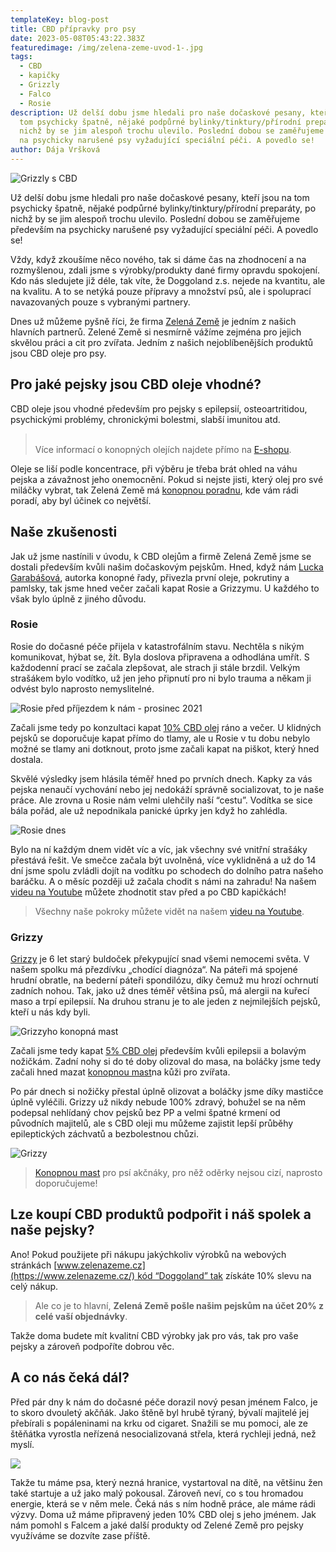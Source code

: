 ```yaml
---
templateKey: blog-post
title: CBD přípravky pro psy
date: 2023-05-08T05:43:22.383Z
featuredimage: /img/zelena-zeme-uvod-1-.jpg
tags:
  - CBD
  - kapičky
  - Grizzly
  - Falco
  - Rosie
description: Už delší dobu jsme hledali pro naše dočaskové pesany, kteří jsou na
  tom psychicky špatně, nějaké podpůrné bylinky/tinktury/přírodní preparáty, po
  nichž by se jim alespoň trochu ulevilo. Poslední dobou se zaměřujeme především
  na psychicky narušené psy vyžadující speciální péči. A povedlo se!
author: Dája Vršková
---
```

![Grizzly s CBD](/img/zelena-zeme-uvod-1-.jpg)

Už delší dobu jsme hledali pro naše dočaskové pesany, kteří jsou na tom psychicky špatně, nějaké podpůrné bylinky/tinktury/přírodní preparáty, po nichž by se jim alespoň trochu ulevilo. Poslední dobou se zaměřujeme především na psychicky narušené psy vyžadující speciální péči. A povedlo se!

Vždy, když zkoušíme něco nového, tak si dáme čas na zhodnocení a na rozmyšlenou, zdali jsme s výrobky/produkty dané firmy opravdu spokojení. Kdo nás sledujete již déle, tak víte, že Doggoland z.s. nejede na kvantitu, ale na kvalitu. A to se netýká pouze přípravy a množství psů, ale i spoluprací navazovaných pouze s vybranými partnery.

Dnes už můžeme pyšně říci, že firma [Zelená Země](https://www.zelenazeme.cz/) je jedním z našich hlavních partnerů. Zelené Země si nesmírně vážíme zejména pro jejich skvělou práci a cit pro zvířata. Jedním z našich nejoblíbenějších produktů jsou CBD oleje pro psy.

## Pro jaké pejsky jsou CBD oleje vhodné?

CBD oleje jsou vhodné především pro pejsky s epilepsií, osteoartritidou, psychickými problémy, chronickými bolestmi, slabší imunitou atd.

> \
> Více informací o konopných olejích najdete přímo na [E-shopu](https://www.zelenazeme.cz/obchod/cbd-oleje-pro-psy).

Oleje se liší podle koncentrace, při výběru je třeba brát ohled na váhu pejska a závažnost jeho onemocnění. Pokud si nejste jisti, který olej pro své miláčky vybrat, tak Zelená Země má [konopnou poradnu](https://www.zelenazeme.cz/konopna-poradna-odborne-poradenstvi), kde vám rádi poradí, aby byl účinek co největší.

## Naše zkušenosti

Jak už jsme nastínili v úvodu, k CBD olejům a firmě Zelená Země jsme se dostali především kvůli našim dočaskovým pejskům. Hned, když nám [Lucka Garabášová](https://www.zelenazeme.cz/lucie-garabasova), autorka konopné řady, přivezla první oleje, pokrutiny a pamlsky, tak jsme hned večer začali kapat Rosie a Grizzymu. U každého to však bylo úplně z jiného důvodu.

### Rosie

Rosie do dočasné péče přijela v katastrofálním stavu. Nechtěla s nikým komunikovat, hýbat se, žít. Byla doslova připravena a odhodlána umřít. S každodenní prací se začala zlepšovat, ale strach ji stále brzdil. Velkým strašákem bylo vodítko, už jen jeho připnutí pro ni bylo trauma a někam ji odvést bylo naprosto nemyslitelné.

![Rosie před příjezdem k nám - prosinec 2021](/img/rosie-hlava-dolu.jpg "Rosie před příjezdem k nám - prosinec 2021")

Začali jsme tedy po konzultaci kapat [10% CBD olej](https://www.zelenazeme.cz/obchod/cbd-olej-pro-zvirata-10) ráno a večer. U klidných pejsků se doporučuje kapat přímo do tlamy, ale u Rosie v tu dobu nebylo možné se tlamy ani dotknout, proto jsme začali kapat na piškot, který hned dostala.

Skvělé výsledky jsem hlásila téměř hned po prvních dnech. Kapky za vás pejska nenaučí vychování nebo jej nedokáží správně socializovat, to je naše práce. Ale zrovna u Rosie nám velmi ulehčily naší “cestu”. Vodítka se sice bála pořád, ale už nepodnikala panické úprky jen když ho zahlédla.

![Rosie dnes](/img/rosie-usmev-resized.jpg "Rosie dnes")

Bylo na ní každým dnem vidět víc a víc, jak všechny své vnitřní strašáky přestává řešit. Ve smečce začala být uvolněná, více vyklidněná a už do 14 dní jsme spolu zvládli dojít na vodítku po schodech do dolního patra našeho baráčku. A o měsíc později už začala chodit s námi na zahradu! Na našem [videu na Youtube](https://www.youtube.com/watch?v=KiBNxyTInI0&ab_channel=Doggolandz.s.) můžete zhodnotit stav před a po CBD kapičkách!

> Všechny naše pokroky můžete vidět na našem [videu na Youtube](https://www.youtube.com/watch?v=KiBNxyTInI0&ab_channel=Doggolandz.s.).

### Grizzy

[Grizzy](https://www.pesweb.cz/cz/psi-k-adopci-detail-iframe?objid=73135) je 6 let starý buldoček překypující snad všemi nemocemi světa. V našem spolku má přezdívku „chodící diagnóza“. Na páteři má spojené hrudní obratle, na bederní páteři spondilózu, díky čemuž mu hrozí ochrnutí zadních nohou. Tak, jako už dnes téměř většina psů, má alergii na kuřecí maso a trpí epilepsií. Na druhou stranu je to ale jeden z nejmilejších pejsků, kteří u nás kdy byli.

![Grizzyho konopná mast](/img/grizzy-konopna-mast.jpg "Grizzyho konopná mast")

Začali jsme tedy kapat [5% CBD olej](https://www.zelenazeme.cz/obchod/cbd-olej-pro-zvirata-5) především kvůli epilepsii a bolavým nožičkám. Zadní nohy si do té doby olizoval do masa, na boláčky jsme tedy začali hned mazat [konopnou mast](https://www.zelenazeme.cz/obchod/konopna-mast-na-kuzi-pro-zvirata-100-ml)na kůži pro zvířata.

Po pár dnech si nožičky přestal úplně olizovat a boláčky jsme díky mastičce úplně vyléčili. Grizzy už nikdy nebude 100% zdravý, bohužel se na něm podepsal nehlídaný chov pejsků bez PP a velmi špatné krmení od původních majitelů, ale s CBD oleji mu můžeme zajistit lepší průběhy epileptických záchvatů a bezbolestnou chůzi.

![Grizzy](/img/grizzy-kape-cbd.jpg "Grizzy")

> [Konopnou mast](https://www.zelenazeme.cz/obchod/konopna-mast-na-kuzi-pro-zvirata-100-ml) pro psí akčnáky, pro něž oděrky nejsou cizí, naprosto doporučujeme!

## Lze koupí CBD produktů podpořit i náš spolek a naše pejsky?

Ano! Pokud použijete při nákupu jakýchkoliv výrobků na webových stránkách [www.zelenazeme.cz](https://www.zelenazeme.cz/) kód “Doggoland” tak získáte 10% slevu na celý nákup.

> Ale co je to hlavní, **Zelená Země pošle našim pejskům na účet 20% z celé vaší objednávky**.

Takže doma budete mít kvalitní CBD výrobky jak pro vás, tak pro vaše pejsky a zároveň podpoříte dobrou věc.

## A co nás čeká dál?

Před pár dny k nám do dočasné péče dorazil nový pesan jménem Falco, je to skoro dvouletý akčňák. Jako štěně byl hrubě týraný, bývalí majitelé jej přebírali s popáleninami na krku od cigaret. Snažili se mu pomoci, ale ze štěňátka vyrostla neřízená nesocializovaná střela, která rychleji jedná, než myslí.

![](/img/falco-jazyk.jpg)

Takže tu máme psa, který nezná hranice, vystartoval na dítě, na většinu žen také startuje a už jako malý pokousal. Zároveň neví, co s tou hromadou energie, která se v něm mele. Čeká nás s ním hodně práce, ale máme rádi výzvy. Doma už máme připravený jeden 10% CBD olej s jeho jménem. Jak nám pomohl s Falcem a jaké další produkty od Zelené Země pro pejsky využíváme se dozvíte zase příště.